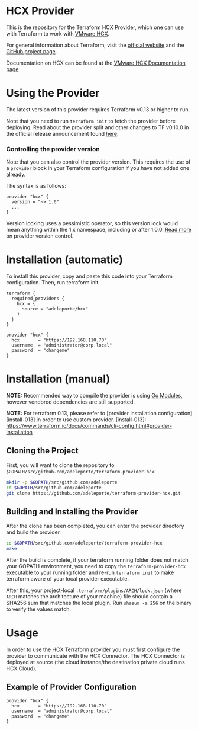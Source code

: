 # HCX Provider

This is the repository for the Terraform HCX Provider, which one can use with
Terraform to work with [VMware HCX][vmware-hcx].

[vmware-hcx]: https://cloud.vmware.com/vmware-hcx

For general information about Terraform, visit the [official
website][tf-website] and the [GitHub project page][tf-github].

[tf-website]: https://terraform.io/
[tf-github]: https://github.com/hashicorp/terraform


Documentation on HCX can be found at the [VMware HCX Documentation page](hhttps://docs.vmware.com/en/VMware-HCX/index.html)


# Using the Provider

The latest version of this provider requires Terraform v0.13 or higher to run.

Note that you need to run `terraform init` to fetch the provider before
deploying. Read about the provider split and other changes to TF v0.10.0 in the
official release announcement found [here][tf-0.10-announce].

[tf-0.10-announce]: https://www.hashicorp.com/blog/hashicorp-terraform-0-10/

### Controlling the provider version

Note that you can also control the provider version. This requires the use of a
`provider` block in your Terraform configuration if you have not added one
already.

The syntax is as follows:

```hcl
provider "hcx" {
  version = "~> 1.0"
  ...
}
```


Version locking uses a pessimistic operator, so this version lock would mean
anything within the 1.x namespace, including or after 1.0.0. [Read
more][provider-vc] on provider version control.

[provider-vc]: https://www.terraform.io/docs/configuration/providers.html#provider-versions

# Installation (automatic)

To install this provider, copy and paste this code into your Terraform configuration. Then, run terraform init.

```hcl
terraform {
  required_providers {
    hcx = {
      source = "adeleporte/hcx"
    }
  }
}

provider "hcx" {
  hcx       = "https://192.168.110.70"
  username  = "administrator@corp.local"
  password  = "changeme"
}
```

# Installation (manual)


**NOTE:** Recommended way to compile the provider is using [Go Modules](https://blog.golang.org/using-go-modules), however vendored dependencies are still supported.

**NOTE:** For terraform 0.13, please refer to [provider installation configuration][install-013] in order to use custom provider.
[install-013]: https://www.terraform.io/docs/commands/cli-config.html#provider-installation


## Cloning the Project

First, you will want to clone the repository to
`$GOPATH/src/github.com/adeleporte/terraform-provider-hcx`:

```sh
mkdir -p $GOPATH/src/github.com/adeleporte
cd $GOPATH/src/github.com/adeleporte
git clone https://github.com/adeleporte/terraform-provider-hcx.git
```

## Building and Installing the Provider

After the clone has been completed, you can enter the provider directory and build the provider.

```sh
cd $GOPATH/src/github.com/adeleporte/terraform-provider-hcx
make
```

After the build is complete, if your terraform running folder does not match your GOPATH environment, you need to copy the `terraform-provider-hcx` executable to your running folder and re-run `terraform init` to make terraform aware of your local provider executable.

After this, your project-local `.terraform/plugins/ARCH/lock.json` (where `ARCH`
matches the architecture of your machine) file should contain a SHA256 sum that
matches the local plugin. Run `shasum -a 256` on the binary to verify the values
match.

# Usage

In order to use the HCX Terraform provider you must first configure the provider to communicate with the HCX Connector. The HCX Connector is deployed at source (the cloud instance/the destination private cloud runs HCX Cloud).



## Example of Provider Configuration

```hcl
provider "hcx" {
  hcx       = "https://192.168.110.70"
  username  = "administrator@corp.local"
  password  = "changeme"
}
```

